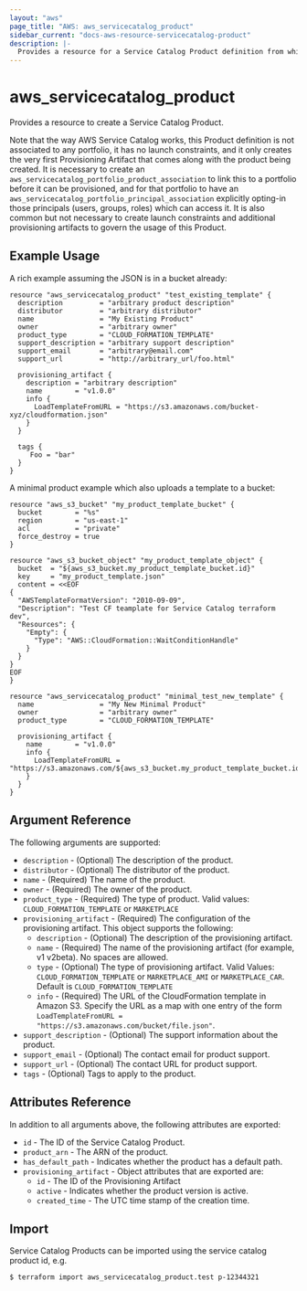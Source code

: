 ```yaml
---
layout: "aws"
page_title: "AWS: aws_servicecatalog_product"
sidebar_current: "docs-aws-resource-servicecatalog-product"
description: |-
  Provides a resource for a Service Catalog Product definition from which instances can be provisioned.
---
```


# aws_servicecatalog_product

Provides a resource to create a Service Catalog Product.

Note that the way AWS Service Catalog works,
this Product definition is not associated to any portfolio, 
it has no launch constraints,
and it only creates the very first Provisioning Artifact that comes along with the product being created.
It is necessary to create an `aws_servicecatalog_portfolio_product_association` 
to link this to a portfolio before it can be provisioned,
and for that portfolio to have an `aws_servicecatalog_portfolio_principal_association` explicitly 
opting-in those principals (users, groups, roles) which can access it.
It is also common but not necessary to create launch constraints and additional provisioning artifacts
to govern the usage of this Product. 

## Example Usage

A rich example assuming the JSON is in a bucket already:

```hcl
resource "aws_servicecatalog_product" "test_existing_template" {
  description         = "arbitrary product description"
  distributor         = "arbitrary distributor"
  name                = "My Existing Product"
  owner               = "arbitrary owner"
  product_type        = "CLOUD_FORMATION_TEMPLATE"
  support_description = "arbitrary support description"
  support_email       = "arbitrary@email.com"
  support_url         = "http://arbitrary_url/foo.html"

  provisioning_artifact {
    description = "arbitrary description"
    name        = "v1.0.0"
    info {
      LoadTemplateFromURL = "https://s3.amazonaws.com/bucket-xyz/cloudformation.json"
    }
  }

  tags {
     Foo = "bar"
  }
}
```

A minimal product example which also uploads a template to a bucket:

```hcl
resource "aws_s3_bucket" "my_product_template_bucket" {
  bucket        = "%s"
  region        = "us-east-1"
  acl           = "private"
  force_destroy = true
}

resource "aws_s3_bucket_object" "my_product_template_object" {
  bucket  = "${aws_s3_bucket.my_product_template_bucket.id}"
  key     = "my_product_template.json"
  content = <<EOF
{
  "AWSTemplateFormatVersion": "2010-09-09",
  "Description": "Test CF teamplate for Service Catalog terraform dev",
  "Resources": {
    "Empty": {
      "Type": "AWS::CloudFormation::WaitConditionHandle"
    }
  }
}
EOF
}

resource "aws_servicecatalog_product" "minimal_test_new_template" {
  name                = "My New Minimal Product"
  owner               = "arbitrary owner"
  product_type        = "CLOUD_FORMATION_TEMPLATE"

  provisioning_artifact {
    name        = "v1.0.0"
    info {
      LoadTemplateFromURL = "https://s3.amazonaws.com/${aws_s3_bucket.my_product_template_bucket.id}/${aws_s3_bucket_object.my_product_template_object.key}"
    }
  }
}
```

## Argument Reference

The following arguments are supported:

* `description` - (Optional) The description of the product.
* `distributor` - (Optional) The distributor of the product.
* `name` - (Required) The name of the product.
* `owner` - (Required) The owner of the product.
* `product_type` - (Required) The type of product. Valid values: `CLOUD_FORMATION_TEMPLATE` or `MARKETPLACE`
* `provisioning_artifact` - (Required) The configuration of the provisioning artifact. This object supports the following:
  * `description` - (Optional) The description of the provisioning artifact.
  * `name` - (Required) The name of the provisioning artifact (for example, v1 v2beta). No spaces are allowed.
  * `type` - (Optional) The type of provisioning artifact. Valid Values: `CLOUD_FORMATION_TEMPLATE` or `MARKETPLACE_AMI` or `MARKETPLACE_CAR`. Default is `CLOUD_FORMATION_TEMPLATE`
  * `info` - (Required) The URL of the CloudFormation template in Amazon S3. Specify the URL as a map with one entry of the form `LoadTemplateFromURL = "https://s3.amazonaws.com/bucket/file.json"`. 
* `support_description` - (Optional) The support information about the product.
* `support_email` - (Optional) The contact email for product support.
* `support_url` - (Optional) The contact URL for product support.
* `tags` - (Optional) Tags to apply to the product.

## Attributes Reference

In addition to all arguments above, the following attributes are exported:

* `id` - The ID of the Service Catalog Product.
* `product_arn` - The ARN of the product.
* `has_default_path` - Indicates whether the product has a default path.
* `provisioning_artifact` - Object attributes that are exported are:
  * `id` - The ID of the Provisioning Artifact
  * `active` - Indicates whether the product version is active.
  * `created_time` - The UTC time stamp of the creation time.

## Import

Service Catalog Products can be imported using the service catalog product id, e.g.

```
$ terraform import aws_servicecatalog_product.test p-12344321
```
